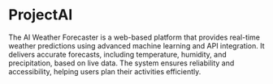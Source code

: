 # ProjectAI
The AI Weather Forecaster is a web-based platform that provides real-time weather predictions using advanced machine learning and API integration. It delivers accurate forecasts, including temperature, humidity, and precipitation, based on live data. The system ensures reliability and accessibility, helping users plan their activities efficiently.
